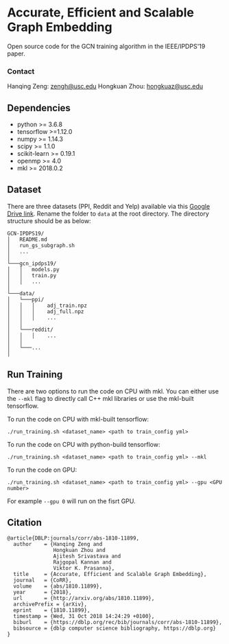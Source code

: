 # Accurate, Efficient and Scalable Graph Embedding

Open source code for the GCN training algorithm in the IEEE/IPDPS'19 paper.

### Contact

Hanqing Zeng: zengh@usc.edu
Hongkuan Zhou: hongkuaz@usc.edu

## Dependencies

* python >= 3.6.8
* tensorflow >=1.12.0
* numpy >= 1.14.3
* scipy >= 1.1.0
* scikit-learn >= 0.19.1
* openmp >= 4.0
* mkl >= 2018.0.2

## Dataset

There are three datasets (PPI, Reddit and Yelp) available via this [Google Drive link](https://drive.google.com/open?id=1zycmmDES39zVlbVCYs88JTJ1Wm5FbfLz). Rename the folder to `data` at the root directory.  The directory structure should be as below:

```
GCN-IPDPS19/
│   README.md
│   run_gs_subgraph.sh
│   ... 
│
└───gcn_ipdps19/
│   │   models.py
│   │   train.py
│   │   ...
│   
└───data/
│   └───ppi/
│   │   │    adj_train.npz
│   │   │    adj_full.npz
│   │   │    ...
│   │   
│   └───reddit/
│   │   │    ...
│   │
│   └───...
│
```

## Run Training

There are two options to run the code on CPU with mkl. You can either use the `--mkl` flag to directly call C++ mkl libraries or use the mkl-built tensorflow.

To run the code on CPU with mkl-built tensorflow:

`./run_training.sh <dataset_name> <path to train_config yml>`

To run the code on CPU with python-build tensorflow:

`./run_training.sh <dataset_name> <path to train_config yml> --mkl`

To run the code on GPU:

`./run_training.sh <dataset_name> <path to train_config yml> --gpu <GPU number>`

For example `--gpu 0` will run on the fisrt GPU.


## Citation

```
@article{DBLP:journals/corr/abs-1810-11899,
  author    = {Hanqing Zeng and
               Hongkuan Zhou and
               Ajitesh Srivastava and
               Rajgopal Kannan and
               Viktor K. Prasanna},
  title     = {Accurate, Efficient and Scalable Graph Embedding},
  journal   = {CoRR},
  volume    = {abs/1810.11899},
  year      = {2018},
  url       = {http://arxiv.org/abs/1810.11899},
  archivePrefix = {arXiv},
  eprint    = {1810.11899},
  timestamp = {Wed, 31 Oct 2018 14:24:29 +0100},
  biburl    = {https://dblp.org/rec/bib/journals/corr/abs-1810-11899},
  bibsource = {dblp computer science bibliography, https://dblp.org}
}
```

